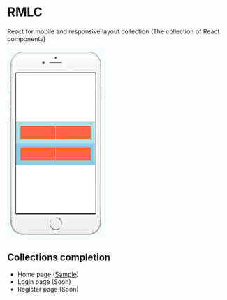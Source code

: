 # RMLC
React for mobile and responsive layout collection
(The collection of React components)

!['mobile'](https://raw.githubusercontent.com/mkhuda/react-mobile-layout-collection/master/img/flexColumnAndRow.png)

## Collections completion
- Home page ([Sample](https://github.com/mkhuda/react-mobile-layout-collection/blob/master/homepage-collection/homepage.md))
- Login page (Soon)
- Register page (Soon)
